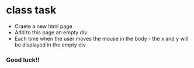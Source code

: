 # class task
* Craete a new html page 
* Add to this page an empty div 
* Each time when the user moves the mouse in the body - the x and y will be displayed in the empty div


### Good luck!!